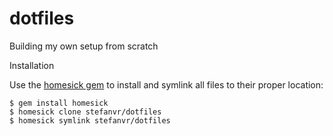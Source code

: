 dotfiles
========

Building my own setup from scratch

Installation

Use the [homesick gem](https://github.com/technicalpickles/homesick) to install and symlink all files to their proper location:

    $ gem install homesick
    $ homesick clone stefanvr/dotfiles
    $ homesick symlink stefanvr/dotfiles
